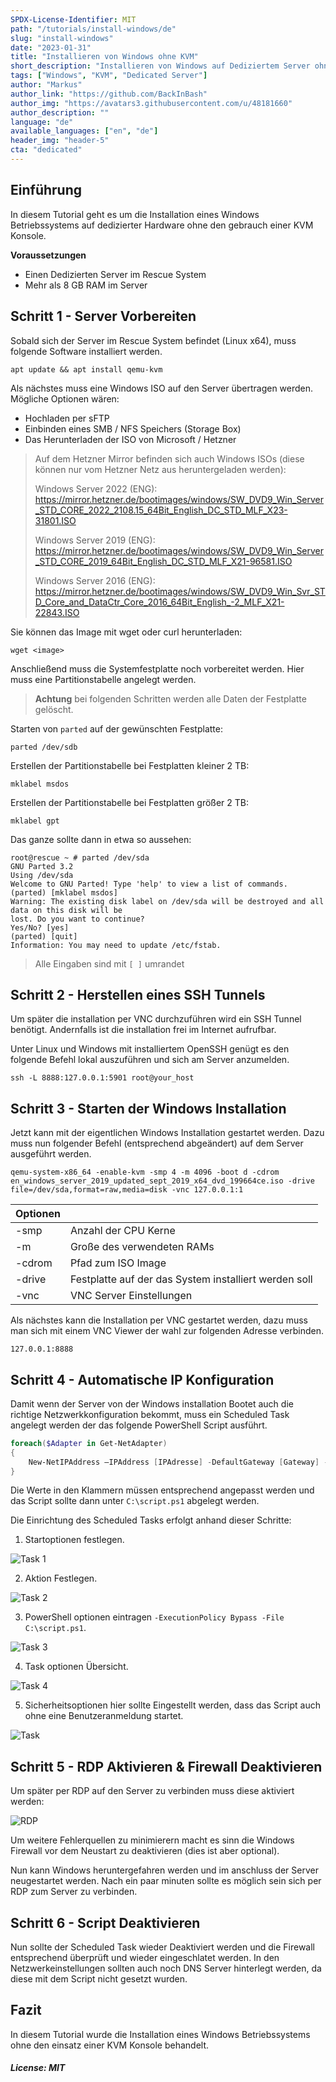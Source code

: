 ```yaml
---
SPDX-License-Identifier: MIT
path: "/tutorials/install-windows/de"
slug: "install-windows"
date: "2023-01-31"
title: "Installieren von Windows ohne KVM"
short_description: "Installieren von Windows auf Dediziertem Server ohne KVM Konsole"
tags: ["Windows", "KVM", "Dedicated Server"]
author: "Markus"
author_link: "https://github.com/BackInBash"
author_img: "https://avatars3.githubusercontent.com/u/48181660"
author_description: ""
language: "de"
available_languages: ["en", "de"]
header_img: "header-5"
cta: "dedicated"
---
```


## Einführung

In diesem Tutorial geht es um die Installation eines Windows Betriebssystems auf dedizierter Hardware ohne den gebrauch einer KVM Konsole.

**Voraussetzungen**

+ Einen Dedizierten Server im Rescue System
+ Mehr als 8 GB RAM im Server

## Schritt 1 - Server Vorbereiten

Sobald sich der Server im Rescue System befindet (Linux x64), muss folgende Software installiert werden.

```console
apt update && apt install qemu-kvm
```

Als nächstes muss eine Windows ISO auf den Server übertragen werden. Mögliche Optionen wären:

+ Hochladen per sFTP
+ Einbinden eines SMB / NFS Speichers (Storage Box)
+ Das Herunterladen der ISO von Microsoft / Hetzner

> Auf dem Hetzner Mirror befinden sich auch Windows ISOs (diese können nur vom Hetzner Netz aus heruntergeladen werden):
>
> Windows Server 2022 (ENG): https://mirror.hetzner.de/bootimages/windows/SW_DVD9_Win_Server_STD_CORE_2022_2108.15_64Bit_English_DC_STD_MLF_X23-31801.ISO
>
> Windows Server 2019 (ENG): https://mirror.hetzner.de/bootimages/windows/SW_DVD9_Win_Server_STD_CORE_2019_64Bit_English_DC_STD_MLF_X21-96581.ISO
>
> Windows Server 2016 (ENG): https://mirror.hetzner.de/bootimages/windows/SW_DVD9_Win_Svr_STD_Core_and_DataCtr_Core_2016_64Bit_English_-2_MLF_X21-22843.ISO

Sie können das Image mit wget oder curl herunterladen:
```console
wget <image>
```


Anschließend muss die Systemfestplatte noch vorbereitet werden. Hier muss eine Partitionstabelle angelegt werden.
> **Achtung** bei folgenden Schritten werden alle Daten der Festplatte gelöscht.

Starten von `parted` auf der gewünschten Festplatte:

```console
parted /dev/sdb
```

Erstellen der Partitionstabelle bei Festplatten kleiner 2 TB:

```console
mklabel msdos
```

Erstellen der Partitionstabelle bei Festplatten größer 2 TB:

```console
mklabel gpt
```

Das ganze sollte dann in etwa so aussehen:

```console
root@rescue ~ # parted /dev/sda
GNU Parted 3.2
Using /dev/sda
Welcome to GNU Parted! Type 'help' to view a list of commands.
(parted) [mklabel msdos]
Warning: The existing disk label on /dev/sda will be destroyed and all data on this disk will be
lost. Do you want to continue?
Yes/No? [yes]
(parted) [quit]
Information: You may need to update /etc/fstab.
```

> Alle Eingaben sind mit `[ ]` umrandet

## Schritt 2 - Herstellen eines SSH Tunnels

Um später die installation per VNC durchzuführen wird ein SSH Tunnel benötigt.
Andernfalls ist die installation frei im Internet aufrufbar.

Unter Linux und Windows mit installiertem OpenSSH genügt es den folgende Befehl lokal auszuführen und sich am Server anzumelden.

```console
ssh -L 8888:127.0.0.1:5901 root@your_host
```

## Schritt 3 - Starten der Windows Installation

Jetzt kann mit der eigentlichen Windows Installation gestartet werden.
Dazu muss nun folgender Befehl (entsprechend abgeändert) auf dem Server ausgeführt werden.

```console
qemu-system-x86_64 -enable-kvm -smp 4 -m 4096 -boot d -cdrom en_windows_server_2019_updated_sept_2019_x64_dvd_199664ce.iso -drive file=/dev/sda,format=raw,media=disk -vnc 127.0.0.1:1
```

|  Optionen |   |
|---|---|
| -smp  | Anzahl der CPU Kerne
|  -m |  Große des verwendeten RAMs
|  -cdrom |  Pfad zum ISO Image
|  -drive | Festplatte auf der das System installiert werden soll
|  -vnc |  VNC Server Einstellungen

Als nächstes kann die Installation per VNC gestartet werden, dazu muss man sich mit einem VNC Viewer der wahl zur folgenden Adresse verbinden.

```console
127.0.0.1:8888
```

## Schritt 4 - Automatische IP Konfiguration

Damit wenn der Server von der Windows installation Bootet auch die richtige Netzwerkkonfiguration bekommt, muss ein Scheduled Task angelegt werden der das folgende PowerShell Script ausführt.

```powershell
foreach($Adapter in Get-NetAdapter)
{
    New-NetIPAddress –IPAddress [IPAdresse] -DefaultGateway [Gateway] -PrefixLength [CIDR] -InterfaceIndex $Adapter.InterfaceIndex
}
```

Die Werte in den Klammern müssen entsprechend angepasst werden und das Script sollte dann unter `C:\script.ps1` abgelegt werden.

Die Einrichtung des Scheduled Tasks erfolgt anhand dieser Schritte:

1. Startoptionen festlegen.

![Task 1](images/task01.png)

2. Aktion Festlegen.

![Task 2](images/task02.png)

3. PowerShell optionen eintragen `-ExecutionPolicy Bypass -File C:\script.ps1`.

![Task 3](images/task03.png)

4. Task optionen Übersicht.

![Task 4](images/task04.png)

5. Sicherheitsoptionen hier sollte Eingestellt werden, dass das Script auch ohne eine Benutzeranmeldung startet.

![Task](images/task.png)

## Schritt 5 - RDP Aktivieren & Firewall Deaktivieren

Um später per RDP auf den Server zu verbinden muss diese aktiviert werden:

![RDP](images/RDP.png)

Um weitere Fehlerquellen zu minimierern macht es sinn die Windows Firewall vor dem Neustart zu deaktivieren (dies ist aber optional).

Nun kann Windows heruntergefahren werden und im anschluss der Server neugestartet werden.
Nach ein paar minuten sollte es möglich sein sich per RDP zum Server zu verbinden.

## Schritt 6 - Script Deaktivieren

Nun sollte der Scheduled Task wieder Deaktiviert werden und die Firewall entsprechend überprüft und wieder eingeschlatet werden.
In den Netzwerkeinstellungen sollten auch noch DNS Server hinterlegt werden, da diese mit dem Script nicht gesetzt wurden.

## Fazit

In diesem Tutorial wurde die Installation eines Windows Betriebssystems ohne den einsatz einer KVM Konsole behandelt.

##### License: MIT

<!--

Contributor's Certificate of Origin

By making a contribution to this project, I certify that:

(a) The contribution was created in whole or in part by me and I have
    the right to submit it under the license indicated in the file; or

(b) The contribution is based upon previous work that, to the best of my
    knowledge, is covered under an appropriate license and I have the
    right under that license to submit that work with modifications,
    whether created in whole or in part by me, under the same license
    (unless I am permitted to submit under a different license), as
    indicated in the file; or

(c) The contribution was provided directly to me by some other person
    who certified (a), (b) or (c) and I have not modified it.

(d) I understand and agree that this project and the contribution are
    public and that a record of the contribution (including all personal
    information I submit with it, including my sign-off) is maintained
    indefinitely and may be redistributed consistent with this project
    or the license(s) involved.

Signed-off-by: markus@omg-network.de

-->
